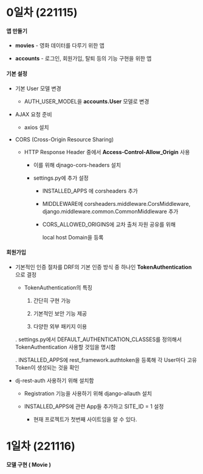 # 0일차 (221115)

#### 앱 만들기

- **movies** - 영화 데이터를 다루기 위한 앱

- **accounts** - 로그인, 회원가입, 탈퇴 등의 기능 구현을 위한 앱

#### 기본 설정

- 기본 User 모델 변경
  
  - AUTH_USER_MODEL을 **accounts.User** 모델로 변경

- AJAX 요청 준비
  
  - axios 설치

- CORS (Cross-Origin Resource Sharing)
  
  - HTTP Response Header 중에서 **Access-Control-Allow_Origin** 사용
    
    - 이를 위해 djnago-cors-headers 설치
    
    - settings.py에 추가 설정
      
      - INSTALLED_APPS 에 corsheaders 추가
      
      - MIDDLEWARE에 corsheaders.middleware.CorsMiddleware, django.middleware.common.CommonMiddleware 추가
      
      - CORS_ALLOWED_ORIGINS에 교차 출처 자원 공유를 위해
        
        local host Domain을 등록

#### 회원가입

- 기본적인 인증 절차를 DRF의 기본 인증 방식 중 하나인 **TokenAuthentication** 으로 결정
  
  - TokenAuthentication의 특징
    
    1. 간단히 구현 가능
    
    2. 기본적인 보안 기능 제공
    
    3. 다양한 외부 패키지 이용
  
  . settings.py에서 DEFAULT_AUTHENTICATION_CLASSES를 정의해서 TokenAuthentication 사용할 것임을 명시함
  
  . INSTALLED_APPS에 rest_framework.authtoken을 등록해 각 User마다 고유 Token이 생성되는 것을 확인

- dj-rest-auth 사용하기 위해 설치함
  
  - Registration 기능을 사용하기 위해 django-allauth 설치
  
  - INSTALLED_APPS에 관련 App들 추가하고 SITE_ID = 1 설정
    
    - 현재 프로젝트가 첫번째 사이트임을 알 수 있다.

# 1일차 (221116)

#### 모델 구현 ( Movie )
